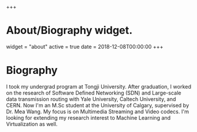 +++
# About/Biography widget.
widget = "about"
active = true
date = 2018-12-08T00:00:00
+++

# Biography
I took my undergrad program at Tongji University. After graduation, I worked on the research of Software Defined Networking (SDN) and Large-scale data transmission routing with Yale University, Caltech University, and CERN. Now I'm an M.Sc student at the University of Calgary, supervised by Dr. Mea Wang. My focus is on Multimedia Streaming and Video codecs. I'm looking for extending my research interest to Machine Learning and Virtualization as well.
